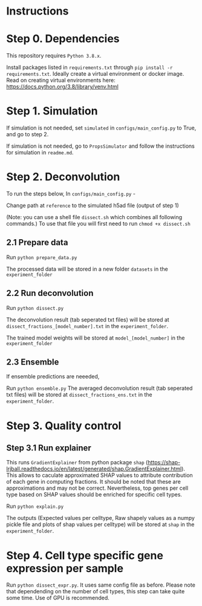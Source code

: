 # Instructions

# Step 0. Dependencies

This repository requires `Python 3.8.x`.

Install packages listed in `requirements.txt` through `pip install -r requirements.txt`. Ideally create a virtual environment or docker image. Read on creating virtual environments here: https://docs.python.org/3.8/library/venv.html

# Step 1. Simulation 
If simulation is not needed, set `simulated` in `configs/main_config.py` to True, and go to step 2.

If simulation is not needed, go to `PropsSimulator` and follow the instructions for simulation in `readme.md`.

# Step 2. Deconvolution

To run the steps below,
In `configs/main_config.py` - 

Change path at `reference` to the simulated h5ad file (output of step 1)

(Note: you can use a shell file `dissect.sh` which combines all following commands.) To use that file you will first need to run `chmod +x dissect.sh`

## 2.1 Prepare data
Run `python prepare_data.py`

The processed data will be stored in a new folder `datasets` in the `experiment_folder`

## 2.2 Run deconvolution
Run `python dissect.py`

The deconvolution result (tab seperated txt files) will be stored at `dissect_fractions_[model_number].txt` in the `experiment_folder`.

The trained model weights will be stored at `model_[model_number]` in the `experiment_folder`

## 2.3 Ensemble
If ensemble predictions are neeeded, 

Run `python ensemble.py`
The averaged deconvolution result (tab seperated txt files) will be stored at `dissect_fractions_ens.txt` in the `experiment_folder`.

# Step 3. Quality control

## Step 3.1 Run explainer

This runs `GradientExplainer` from python package `shap` (https://shap-lrjball.readthedocs.io/en/latest/generated/shap.GradientExplainer.html). This allows to caculate approximated SHAP values to attribute contribution of each gene in computing fractions. It should be noted that these are approximations and may not be correct. Nevertheless, top genes per cell type based on SHAP values should be enriched for specific cell types.

Run `python explain.py`

The outputs (Expected values per celltype, Raw shapely values as a numpy pickle file and plots of shap values per celltype) will be stored at `shap` in the `experiment_folder`.

# Step 4. Cell type specific gene expression per sample

Run `python dissect_expr.py`. It uses same config file as before. Please note that dependending on the number of cell types, this step can take quite some time. Use of GPU is recommended.

